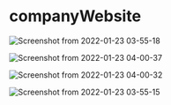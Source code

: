 # companyWebsite

![Screenshot from 2022-01-23 03-55-18](https://user-images.githubusercontent.com/76628412/150663238-42ec3cee-4d72-45dc-b2d9-54bf3045f8e4.png)

![Screenshot from 2022-01-23 04-00-37](https://user-images.githubusercontent.com/76628412/150663239-29c16e9c-7209-41df-a7b8-d6569aadfb38.png)

![Screenshot from 2022-01-23 04-00-32](https://user-images.githubusercontent.com/76628412/150663240-dc466dd4-7dab-499b-b796-22bf3ad69e66.png)

![Screenshot from 2022-01-23 03-55-15](https://user-images.githubusercontent.com/76628412/150663241-cccbe7dc-af66-4d96-9c40-197ce30c5d14.png)

